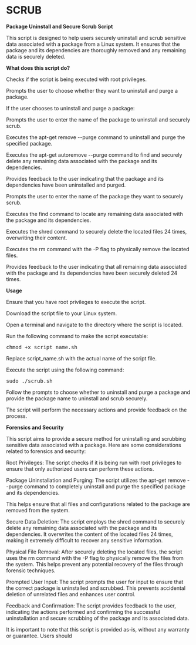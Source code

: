 # SCRUB

**Package Uninstall and Secure Scrub Script**

This script is designed to help users securely uninstall and scrub sensitive data associated with a package from a Linux system. It ensures that the package and its dependencies are thoroughly removed and any remaining data is securely deleted.

**What does this script do?**

Checks if the script is being executed with root privileges.

Prompts the user to choose whether they want to uninstall and purge a package.

If the user chooses to uninstall and purge a package:

Prompts the user to enter the name of the package to uninstall and securely scrub.

Executes the apt-get remove --purge command to uninstall and purge the specified package.

Executes the apt-get autoremove --purge command to find and securely delete any remaining data associated with the package and its dependencies.

Provides feedback to the user indicating that the package and its dependencies have been uninstalled and purged.

Prompts the user to enter the name of the package they want to securely scrub.

Executes the find command to locate any remaining data associated with the package and its dependencies.

Executes the shred command to securely delete the located files 24 times, overwriting their content.

Executes the rm command with the -P flag to physically remove the located files.

Provides feedback to the user indicating that all remaining data associated with the package and its dependencies have been securely deleted 24 times.

**Usage**

Ensure that you have root privileges to execute the script.

Download the script file to your Linux system.

Open a terminal and navigate to the directory where the script is located.

Run the following command to make the script executable:

<pre>
chmod +x script_name.sh
</pre>

Replace script_name.sh with the actual name of the script file.

Execute the script using the following command:
<pre>
sudo ./scrub.sh
</pre>
Follow the prompts to choose whether to uninstall and purge a package and provide the package name to uninstall and scrub securely.

The script will perform the necessary actions and provide feedback on the process.

**Forensics and Security**

This script aims to provide a secure method for uninstalling and scrubbing sensitive data associated with a package. Here are some considerations related to forensics and security:

Root Privileges: The script checks if it is being run with root privileges to ensure that only authorized users can perform these actions.

Package Uninstallation and Purging: 
The script utilizes the apt-get remove --purge command to completely uninstall and purge the specified package and its dependencies. 

This helps ensure that all files and configurations related to the package are removed from the system.

Secure Data Deletion: 
The script employs the shred command to securely delete any remaining data associated with the package and its dependencies. It overwrites the content of the located files 24 times, making it extremely difficult to recover any sensitive information.

Physical File Removal: 
After securely deleting the located files, the script uses the rm command with the -P flag to physically remove the files from the system. This helps prevent any potential recovery of the files through forensic techniques.

Prompted User Input: 
The script prompts the user for input to ensure that the correct package is uninstalled and scrubbed. This prevents accidental deletion of unrelated files and enhances user control.

Feedback and Confirmation: 
The script provides feedback to the user, indicating the actions performed and confirming the successful uninstallation and secure scrubbing of the package and its associated data.

It is important to note that this script is provided as-is, without any warranty or guarantee. Users should

